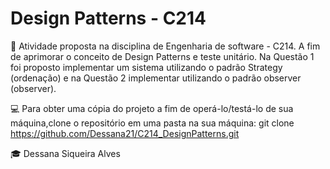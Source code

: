 # Design Patterns - C214

📌 Atividade proposta na disciplina de Engenharia de software - C214. A fim de aprimorar o conceito de Design Patterns e teste unitário.
Na Questão 1 foi proposto implementar um sistema utilizando o padrão Strategy (ordenação) e na Questão 2 implementar utilizando o padrão observer (observer).

💻 Para obter uma cópia do projeto a fim de operá-lo/testá-lo de sua máquina,clone o repositório em uma pasta na sua máquina: 
git clone https://github.com/Dessana21/C214_DesignPatterns.git

🎓 Dessana Siqueira Alves
